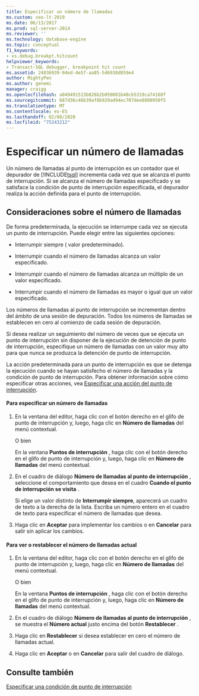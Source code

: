 ```yaml
---
title: Especificar un número de llamadas
ms.custom: seo-lt-2019
ms.date: 06/13/2017
ms.prod: sql-server-2014
ms.reviewer: ''
ms.technology: database-engine
ms.topic: conceptual
f1_keywords:
- vs.debug.breakpt.hitcount
helpviewer_keywords:
- Transact-SQL debugger, breakpoint hit count
ms.assetid: 24836939-94ed-4e57-aa85-5d6938d859e4
author: MightyPen
ms.author: genemi
manager: craigg
ms.openlocfilehash: a049491513b826b2b050081b40cb5319ca74160f
ms.sourcegitcommit: b87d36c46b39af8b929ad94ec707dee8800950f5
ms.translationtype: MT
ms.contentlocale: es-ES
ms.lasthandoff: 02/08/2020
ms.locfileid: "75243212"
---
```

# <a name="specify-a-hit-count"></a>Especificar un número de llamadas
  Un número de llamadas al punto de interrupción es un contador que el depurador de [!INCLUDE[tsql](../../includes/tsql-md.md)] incrementa cada vez que se alcanza el punto de interrupción. Si se alcanza el número de llamadas especificado y se satisface la condición de punto de interrupción especificada, el depurador realiza la acción definida para el punto de interrupción.  
  
## <a name="hit-count-considerations"></a>Consideraciones sobre el número de llamadas  
 De forma predeterminada, la ejecución se interrumpe cada vez se ejecuta un punto de interrupción. Puede elegir entre las siguientes opciones:  
  
-   Interrumpir siempre ( valor predeterminado).  
  
-   Interrumpir cuando el número de llamadas alcanza un valor especificado.  
  
-   Interrumpir cuando el número de llamadas alcanza un múltiplo de un valor especificado.  
  
-   Interrumpir cuando el número de llamadas es mayor o igual que un valor especificado.  
  
 Los números de llamadas al punto de interrupción se incrementan dentro del ámbito de una sesión de depuración. Todos los números de llamadas se establecen en cero al comienzo de cada sesión de depuración.  
  
 Si desea realizar un seguimiento del número de veces que se ejecuta un punto de interrupción sin disponer de la ejecución de detención de punto de interrupción, especifique un número de llamadas con un valor muy alto para que nunca se produzca la detención de punto de interrupción.  
  
 La acción predeterminada para un punto de interrupción es que se detenga la ejecución cuando se hayan satisfecho el número de llamadas y la condición de punto de interrupción. Para obtener información sobre cómo especificar otras acciones, vea [Especificar una acción del punto de interrupción](specify-a-breakpoint-action.md).  
  
#### <a name="to-specify-a-hit-count"></a>Para especificar un número de llamadas  
  
1.  En la ventana del editor, haga clic con el botón derecho en el glifo de punto de interrupción y, luego, haga clic en **Número de llamadas** del menú contextual.  
  
     O bien  
  
     En la ventana **Puntos de interrupción** , haga clic con el botón derecho en el glifo de punto de interrupción y, luego, haga clic en **Número de llamadas** del menú contextual.  
  
2.  En el cuadro de diálogo **Número de llamadas al punto de interrupción** , seleccione el comportamiento que desea en el cuadro **Cuando el punto de interrupción se visita** .  
  
     Si elige un valor distinto de **Interrumpir siempre**, aparecerá un cuadro de texto a la derecha de la lista. Escriba un número entero en el cuadro de texto para especificar el número de llamadas que desea.  
  
3.  Haga clic en **Aceptar** para implementar los cambios o en **Cancelar** para salir sin aplicar los cambios.  
  
#### <a name="to-view-or-reset-the-current-hit-count"></a>Para ver o restablecer el número de llamadas actual  
  
1.  En la ventana del editor, haga clic con el botón derecho en el glifo de punto de interrupción y, luego, haga clic en **Número de llamadas** del menú contextual.  
  
     O bien  
  
     En la ventana **Puntos de interrupción** , haga clic con el botón derecho en el glifo de punto de interrupción y, luego, haga clic en **Número de llamadas** del menú contextual.  
  
2.  En el cuadro de diálogo **Número de llamadas al punto de interrupción** , se muestra el **Número actual** justo encima del botón **Restablecer** .  
  
3.  Haga clic en **Restablecer** si desea establecer en cero el número de llamadas actual.  
  
4.  Haga clic en **Aceptar** o en **Cancelar** para salir del cuadro de diálogo.  
  
## <a name="see-also"></a>Consulte también  
 [Especificar una condición de punto de interrupción](specify-a-breakpoint-condition.md)  
  
  
